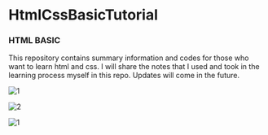 # HtmlCssBasicTutorial

### HTML BASIC


This repository contains summary information and codes for those who want to learn html and css. I will share the notes that I used and took in the learning process myself in this repo. Updates will come in the future.


![1](https://user-images.githubusercontent.com/69143203/192813648-97e89075-8023-4ec6-925f-9a823cb1b106.png)


![2](https://user-images.githubusercontent.com/69143203/192813689-f83c86d7-e98b-45a8-8678-5dff5225cfe4.png)


![1](https://user-images.githubusercontent.com/69143203/193366419-f8b6a5e1-dbb8-494e-9b10-af15d35ad1c4.png)


